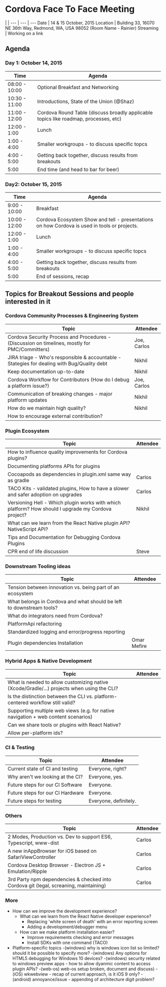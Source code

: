 # Cordova Face To Face Meeting

 | |
--- | --- | ---
Date | 14 & 15 October, 2015
Location | Building 33, 16070 NE 36th Way, Redmond, WA, USA 98052 (Room Name - Rainier)
Streaming | Working on a link


## Agenda

### Day 1: October 14, 2015

Time | Agenda
-----|-------
08:00 - 10:00 | Optional Breakfast and Networking
10:30 - 11:00 | Introductions, State of the Union (@Shaz)
11:00 - 12:00 | Cordova Round Table (discuss broadly applicable topics like roadmap, processes, etc)
12:00 - 1:00  | Lunch
 1:00 - 4:00  | Smaller workgroups - to discuss specific topcs
 4:00 - 5:00  | Getting back together, discuss results from breakouts
5:00 |  End time (and head to bar for beer)

### Day2: October 15, 2015

Time | Agenda
-----|-------
 9:00 - 10:00 | Breakfast
10:00 - 12:00 | Cordova Ecosystem Show and tell - presentations on how Cordova is used in tools or projects.
12:00 - 1:00  | Lunch
 1:00 - 4:00  | Smaller workgroups - to discuss specific topcs
 4:00 - 5:00  | Getting back together, discuss results from breakouts
 5:00         | End of sessions, recap


## Topics for Breakout Sessions and people interested in it

### Cordova Community Processes & Engineering System

Topic | Attendee
------|---------
Cordova Security Process and Procedures - (Discussion on timelines, mostly for PMC/Committers) | Joe, Carlos
JIRA triage - Who's responsible & accountable - Stategies for dealing with Bug/Quality debt  | Nikhil
Keep documentation up-to-date | Nikhil
Cordova Workflow for Contributors (How do I debug a platform issue?) | Joe, Carlos
Communication of breaking changes - major platform updates | Nikhil
How do we maintain high quality? | Nikhil
How to encourage external contribution? |


### Plugin Ecosystem

Topic | Attendee
------|---------
How to influence quality improvements for Cordova plugins? |
Documenting platforms APIs for plugins |
Cocoapods as dependencies in plugin.xml same way as gradle | Carlos
TACO Kits - validated plugins, How to have a slower and safer adoption on upgrades | Carlos
Versioning Hell - Which plugin works with which platform? How should I upgrade my Cordova project? | Nikhil
What can we learn from the React Native plugin API? NativeScript API? |
Tips and Documentation for Debugging Cordova Plugins |
CPR end of life discussion | Steve


### Downstream Tooling ideas

Topic | Attendee
------|---------
Tension between innovation vs. being part of an ecosystem |
What belongs in Cordova and what should be left to downstream tools? |
What do integrators need from Cordova? |
PlatformApi refactoring |
Standardized logging and error/progress reporting |
Plugin dependencies Installation | Omar Mefire


### Hybrid Apps & Native Development

Topic | Attendee
------|---------
What is needed to allow customizing native (Xcode/Gradle/...) projects when using the CLI? |
Is the distinction between the CLI vs. platform-centered workflow still valid? |
Supporting multiple web views (e.g. for native navigation + web content scenarios) |
Can we share tools or plugins with React Native? |
Allow per-platform ids? |


### CI & Testing

Topic | Attendee
------|----------
Current state of CI and testing | Everyone, right?
Why aren't we looking at the CI? | Everyone, yes.
Future steps for our CI Software | Everyone.
Future steps for our CI Hardware | Everyone.
Future steps for testing | Everyone, definitely.


### Others

Topic | Attendee
------|---------
2 Modes, Production vs. Dev to support ES6, Typescript, www-dist | Carlos
A new inAppBrowser for iOS based on SafariViewController | Carlos
Cordova Desktop Browser - Electron JS + Emulation/Ripple | Carlos
3rd Party npm dependencies  & checked into Cordova git (legal, screaning, maintaining) | Carlos


### More

- How can we improve the development experience?
  - What can we learn from the React Native developer experience?
    - Replacing 'white screen of death' with an error reporting screen
    - Adding a development/debugger menu
  - How can we make platform installation easier?
    - Improve requirements checking and error messages
    - Install SDKs with one command (TACO)
- Platform-specific topics
  -(windows) why is windows icon list so limited?  should it be possible to specify more?
  -(windows) Any options for HTML5 debugging for Windows 10 devices?
  -(windows) security related to windows preview apps - how to allow dyanmic content to access plugin APIs?
  -(web-os) web-os setup broken, document and discuss)
  -(iOS) wkwebview - recap of current approach, is it iOS 9 only?
  -(android) annoyance/issue - appending of architecture digit problem?
